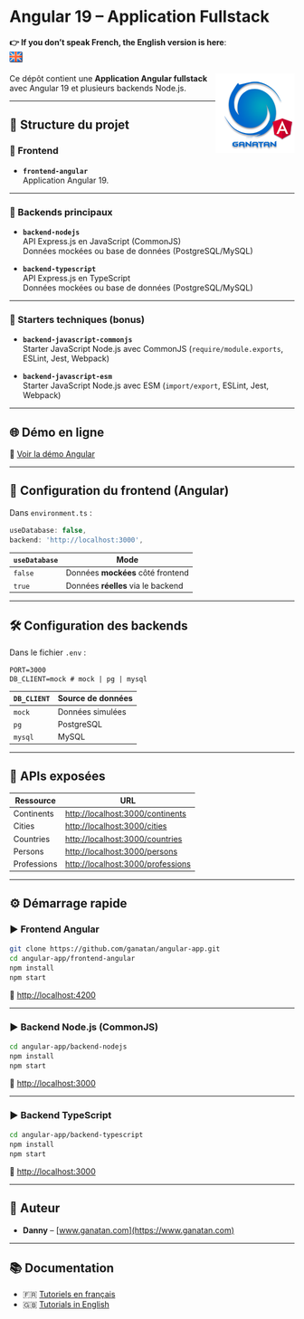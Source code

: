 # Angular 19 – Application Fullstack

**👉 If you don’t speak French, the English version is here**:  
[![English](./ui/version-en.png)](./README.en.md)

<img src="./ui/ganatan-about-github.png" align="right" width="140" height="140" alt="logo ganatan">

Ce dépôt contient une **Application Angular fullstack** avec Angular 19 et plusieurs backends Node.js.

---

## 📁 Structure du projet

### 🧩 Frontend

- **`frontend-angular`**  
  Application Angular 19.

---

### 🚀 Backends principaux

- **`backend-nodejs`**  
  API Express.js en JavaScript (CommonJS)  
  Données mockées ou base de données (PostgreSQL/MySQL)

- **`backend-typescript`**  
  API Express.js en TypeScript  
  Données mockées ou base de données (PostgreSQL/MySQL)

---

### 🧪 Starters techniques (bonus)

- **`backend-javascript-commonjs`**  
  Starter JavaScript Node.js avec CommonJS (`require/module.exports`, ESLint, Jest, Webpack)

- **`backend-javascript-esm`**  
  Starter JavaScript Node.js avec ESM (`import/export`, ESLint, Jest, Webpack)

---

## 🌐 Démo en ligne

🔗 [Voir la démo Angular](https://angular.ganatan.com)

---

## 🔧 Configuration du frontend (Angular)

Dans `environment.ts` :

```ts
useDatabase: false,
backend: 'http://localhost:3000',
```

| `useDatabase` | Mode                                  |
|---------------|----------------------------------------|
| `false`       | Données **mockées** côté frontend     |
| `true`        | Données **réelles** via le backend    |

---

## 🛠 Configuration des backends

Dans le fichier `.env` :

```env
PORT=3000
DB_CLIENT=mock # mock | pg | mysql
```

| `DB_CLIENT` | Source de données      |
|-------------|------------------------|
| `mock`      | Données simulées       |
| `pg`        | PostgreSQL             |
| `mysql`     | MySQL                  |

---

## 🔗 APIs exposées

| Ressource     | URL                                     |
|---------------|------------------------------------------|
| Continents    | [http://localhost:3000/continents](http://localhost:3000/continents) |
| Cities        | [http://localhost:3000/cities](http://localhost:3000/cities)         |
| Countries     | [http://localhost:3000/countries](http://localhost:3000/countries)   |
| Persons       | [http://localhost:3000/persons](http://localhost:3000/persons)       |
| Professions   | [http://localhost:3000/professions](http://localhost:3000/professions) |

---

## ⚙️ Démarrage rapide

### ▶️ Frontend Angular

```bash
git clone https://github.com/ganatan/angular-app.git
cd angular-app/frontend-angular
npm install
npm start
```

🔗 [http://localhost:4200](http://localhost:4200)

---

### ▶️ Backend Node.js (CommonJS)

```bash
cd angular-app/backend-nodejs
npm install
npm start
```

🔗 [http://localhost:3000](http://localhost:3000)

---

### ▶️ Backend TypeScript

```bash
cd angular-app/backend-typescript
npm install
npm start
```

🔗 [http://localhost:3000](http://localhost:3000)

---

## 👤 Auteur

- **Danny** – [www.ganatan.com](https://www.ganatan.com)

---

## 📚 Documentation

- 🇫🇷 [Tutoriels en français](https://www.ganatan.com/tutorials)  
- 🇬🇧 [Tutorials in English](https://www.ganatan.com/en/tutorials)

